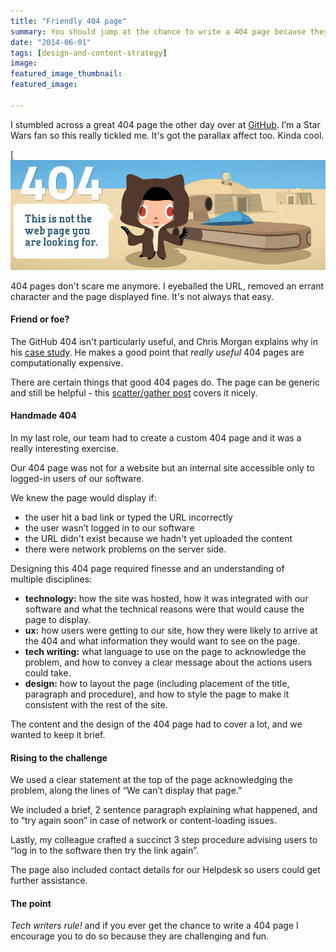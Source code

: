 ```yaml
---
title: "Friendly 404 page"
summary: You should jump at the chance to write a 404 page because they are challenging and fun.
date: "2014-06-01"
tags: [design-and-content-strategy]
image: 
featured_image_thumbnail: 
featured_image: 

---
```


I stumbled across a great 404 page the other day over at [GitHub](https://github.com/404). I’m a Star Wars fan so this really tickled me. It's got the parallax affect too. Kinda cool.

[![github404](/assets/images/github404.png)

404 pages don't scare me anymore. I eyeballed the URL, removed an errant character and the page displayed fine. It's not always that easy.

#### Friend or foe?

The GitHub 404 isn't particularly useful, and Chris Morgan explains why in his [case study](http://chrismorgan.info/blog/github-links-case-study.html). He makes a good point that _really useful_ 404 pages are computationally expensive.

There are certain things that good 404 pages do. The page can be generic and still be helpful - this [scatter/gather post](http://scattergather.razorfish.com/1431/2014/05/02/making-friends-with-the-404-page) covers it nicely.

#### Handmade 404

In my last role, our team had to create a custom 404 page and it was a really interesting exercise.

Our 404 page was not for a website but an internal site accessible only to logged-in users of our software.

We knew the page would display if:

- the user hit a bad link or typed the URL incorrectly
- the user wasn’t logged in to our software
- the URL didn't exist because we hadn't yet uploaded the content
- there were network problems on the server side.

Designing this 404 page required finesse and an understanding of multiple disciplines:

- **technology:** how the site was hosted, how it was integrated with our software and what the technical reasons were that would cause the page to display.
- **ux:** how users were getting to our site, how they were likely to arrive at the 404 and what information they would want to see on the page.
- **tech writing:** what language to use on the page to acknowledge the problem, and how to convey a clear message about the actions users could take.
- **design:** how to layout the page (including placement of the title, paragraph and procedure), and how to style the page to make it consistent with the rest of the site.

The content and the design of the 404 page had to cover a lot, and we wanted to keep it brief.

#### Rising to the challenge

We used a clear statement at the top of the page acknowledging the problem, along the lines of “We can’t display that page.”

We included a brief, 2 sentence paragraph explaining what happened, and to “try again soon” in case of network or content-loading issues.

Lastly, my colleague crafted a succinct 3 step procedure advising users to “log in to the software then try the link again”.

The page also included contact details for our Helpdesk so users could get further assistance.

#### The point

_Tech writers rule!_ and if you ever get the chance to write a 404 page I encourage you to do so because they are challenging and fun.

